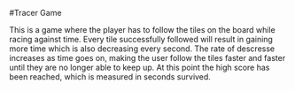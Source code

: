 #Tracer Game

This is a game where the player has to follow the tiles on the board while racing against time. Every tile successfully followed will result in gaining more time which is also decreasing every second. The rate of descresse increases as time goes on, making the user follow the tiles faster and faster until they are no longer able to keep up. At this point the high score has been reached, which is measured in seconds survived.

